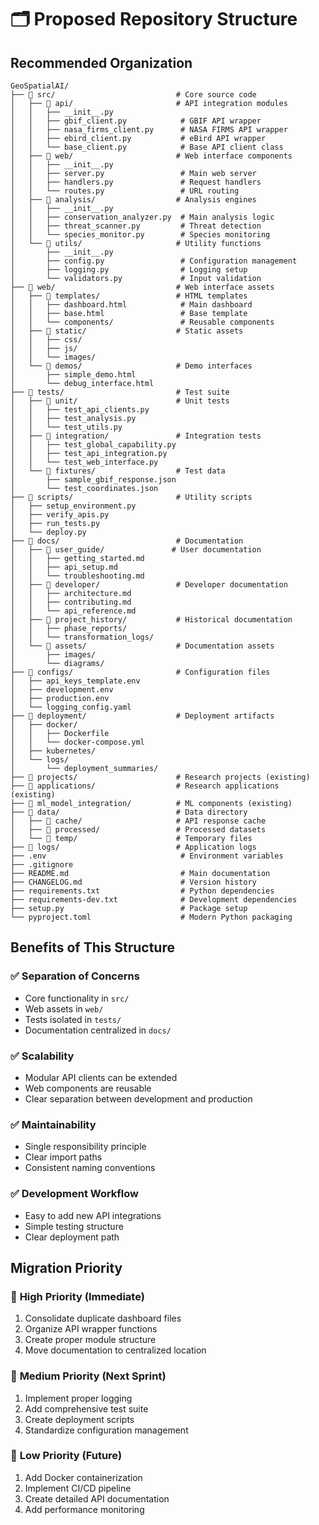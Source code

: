 # 🗂️ Proposed Repository Structure

## Recommended Organization

```
GeoSpatialAI/
├── 📁 src/                           # Core source code
│   ├── 📁 api/                       # API integration modules
│   │   ├── __init__.py
│   │   ├── gbif_client.py            # GBIF API wrapper
│   │   ├── nasa_firms_client.py      # NASA FIRMS API wrapper
│   │   ├── ebird_client.py           # eBird API wrapper
│   │   └── base_client.py            # Base API client class
│   ├── 📁 web/                       # Web interface components
│   │   ├── __init__.py
│   │   ├── server.py                 # Main web server
│   │   ├── handlers.py               # Request handlers
│   │   └── routes.py                 # URL routing
│   ├── 📁 analysis/                  # Analysis engines
│   │   ├── __init__.py
│   │   ├── conservation_analyzer.py  # Main analysis logic
│   │   ├── threat_scanner.py         # Threat detection
│   │   └── species_monitor.py        # Species monitoring
│   └── 📁 utils/                     # Utility functions
│       ├── __init__.py
│       ├── config.py                 # Configuration management
│       ├── logging.py                # Logging setup
│       └── validators.py             # Input validation
├── 📁 web/                           # Web interface assets
│   ├── 📁 templates/                 # HTML templates
│   │   ├── dashboard.html            # Main dashboard
│   │   ├── base.html                 # Base template
│   │   └── components/               # Reusable components
│   ├── 📁 static/                    # Static assets
│   │   ├── css/
│   │   ├── js/
│   │   └── images/
│   └── 📁 demos/                     # Demo interfaces
│       ├── simple_demo.html
│       └── debug_interface.html
├── 📁 tests/                         # Test suite
│   ├── 📁 unit/                      # Unit tests
│   │   ├── test_api_clients.py
│   │   ├── test_analysis.py
│   │   └── test_utils.py
│   ├── 📁 integration/               # Integration tests
│   │   ├── test_global_capability.py
│   │   ├── test_api_integration.py
│   │   └── test_web_interface.py
│   └── 📁 fixtures/                  # Test data
│       ├── sample_gbif_response.json
│       └── test_coordinates.json
├── 📁 scripts/                       # Utility scripts
│   ├── setup_environment.py
│   ├── verify_apis.py
│   ├── run_tests.py
│   └── deploy.py
├── 📁 docs/                          # Documentation
│   ├── 📁 user_guide/               # User documentation
│   │   ├── getting_started.md
│   │   ├── api_setup.md
│   │   └── troubleshooting.md
│   ├── 📁 developer/                 # Developer documentation
│   │   ├── architecture.md
│   │   ├── contributing.md
│   │   └── api_reference.md
│   ├── 📁 project_history/           # Historical documentation
│   │   ├── phase_reports/
│   │   └── transformation_logs/
│   └── 📁 assets/                    # Documentation assets
│       ├── images/
│       └── diagrams/
├── 📁 configs/                       # Configuration files
│   ├── api_keys_template.env
│   ├── development.env
│   ├── production.env
│   └── logging_config.yaml
├── 📁 deployment/                    # Deployment artifacts
│   ├── docker/
│   │   ├── Dockerfile
│   │   └── docker-compose.yml
│   ├── kubernetes/
│   └── logs/
│       └── deployment_summaries/
├── 📁 projects/                      # Research projects (existing)
├── 📁 applications/                  # Research applications (existing)
├── 📁 ml_model_integration/          # ML components (existing)
├── 📁 data/                          # Data directory
│   ├── 📁 cache/                     # API response cache
│   ├── 📁 processed/                 # Processed datasets
│   └── 📁 temp/                      # Temporary files
├── 📁 logs/                          # Application logs
├── .env                              # Environment variables
├── .gitignore
├── README.md                         # Main documentation
├── CHANGELOG.md                      # Version history
├── requirements.txt                  # Python dependencies
├── requirements-dev.txt              # Development dependencies
├── setup.py                          # Package setup
└── pyproject.toml                    # Modern Python packaging
```

## Benefits of This Structure

### ✅ **Separation of Concerns**
- Core functionality in `src/`
- Web assets in `web/`
- Tests isolated in `tests/`
- Documentation centralized in `docs/`

### ✅ **Scalability**
- Modular API clients can be extended
- Web components are reusable
- Clear separation between development and production

### ✅ **Maintainability**
- Single responsibility principle
- Clear import paths
- Consistent naming conventions

### ✅ **Development Workflow**
- Easy to add new API integrations
- Simple testing structure
- Clear deployment path

## Migration Priority

### 🥇 **High Priority (Immediate)**
1. Consolidate duplicate dashboard files
2. Organize API wrapper functions
3. Create proper module structure
4. Move documentation to centralized location

### 🥈 **Medium Priority (Next Sprint)**
1. Implement proper logging
2. Add comprehensive test suite
3. Create deployment scripts
4. Standardize configuration management

### 🥉 **Low Priority (Future)**
1. Add Docker containerization
2. Implement CI/CD pipeline
3. Create detailed API documentation
4. Add performance monitoring
